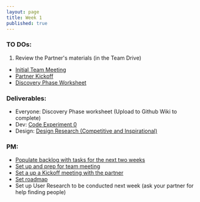 ```yaml
---
layout: page
title: Week 1
published: true
---
```



### TO DOs:
  1.   Review the Partner's materials (in the Team Drive)
  *   [Initial Team Meeting](team-meeting.md)
  *   [Partner Kickoff](partner-kickoff.md)
  *   [Discovery Phase Worksheet](reframe.md)

### Deliverables:
  * Everyone: Discovery Phase worksheet (Upload to Github Wiki to complete)
  * Dev: [Code Experiment 0](code-experiment-0.md)
  * Design: [Design Research (Competitive and Inspirational)](design-research.md)

### PM:
  *   [Populate backlog with tasks for the next two weeks](populate-backlog.md)
  *   [Set up and prep for team meeting](pm-team-meeting.md)
  *   [Set a up a Kickoff meeting with the partner](partner-kickoff.md)
  *   [Set roadmap](goals.md)
  *   Set up User Research to be conducted next week (ask your partner for help finding people)
